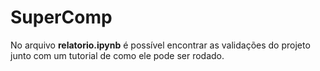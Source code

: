 # SuperComp

No arquivo **relatorio.ipynb** é possível encontrar as validações do projeto junto com um tutorial de como ele pode ser rodado.
